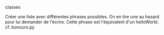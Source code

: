 

classes

Créer une liste avec différentes phrases possibles. On en tire une au hasard pour lui demander de l'écrire. Cette phrase est l'équivalent d'un helloWorld. cf. bonours.py

